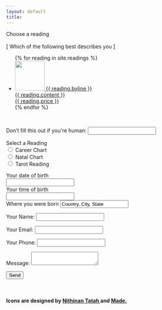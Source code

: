 ```yaml
---
layout: default
title:
---
```

<body>
<article class="store">
  <div class="store-header">
    <h7>Choose a reading</h7>
      <div class="store-subhead">
        <br>
          <h9>[ Which of the following best describes you ]</h9>
      </div>
  </div>
  <div class="store-items">
    <ul>
      {% for reading in site.readings %}
        <li>
          <a href="{{ reading.url }}">
          <span class="store-images"><img src="{{ site.github.url }}/assets/img/{{ reading.image }}" height="80" width="80"></span>
          <h8>{{ reading.byline }}</h8>
          <br>{{ reading.content }}
          <br>{{ reading.price }}
          </a>
        </li>
      {% endfor %}
    </ul>
  </div>
  <div class="store-subhead">
    <br>
    <form name="contact" method="POST" data-netlify="true" action="/thank_you.md">
      <p class="hidden">   <!--- This is to distract bots using .hidden in the _default CSS file-->
        <label>Don’t fill this out if you're human: <input name="bot-field"></label>
      </p>
      <p>
        <label>Select a Reading<br>
          <input type="radio" name="reading" value="career"> Career Chart<br>
          <input type="radio" name="reading" value="natal"> Natal Chart<br>
          <input type="radio" name="reading" value="tarot"> Tarot Reading<br>
        </label>
      </p>
      <p>
        <label>Your date of birth<br>
          <input type="birth-date" name="bday"><br>
        </label>
        <label>Your time of birth<br>
          <input type="birth-time" name="usr_time"><br>
        </label>
        <label>Where you were born
          <input type="text" name="birth-location" value="Country, City, State"><br>
        </label>
      </p>
      <p>
        <label>Your Name: <input type="text" name="name"></label>   
      </p>
      <p>
        <label>Your Email: <input type="email" name="email"></label>
      </p>
      <p>
        <label>Your Phone: <input type="tel" name="email"></label>
      </p>
      <p>
        <label>Message: <textarea name="message"></textarea></label>
      </p>
      <p>
        <button type="submit">Send</button>
      </p>
    </form>
  </div>
</article>
<br>
<div class="attribution">
  <h4>Icons are designed by <a target="_blank" href="https://thenounproject.com/noomtah/"> Nithinan Tatah </a> and <a target="_blank" href="https://thenounproject.com/elki/"> Made.</a></h4>
</div>
</body>
